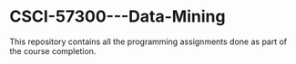 # CSCI-57300---Data-Mining
This repository contains all the programming assignments done as part of the course completion.
